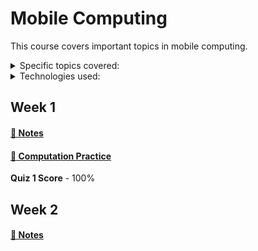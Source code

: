 # Mobile Computing

This course covers important topics in mobile computing. 

<details>
<summary>Specific topics covered:</summary>

* Mobile programming
* Internet of Things (IoT)
* Edge and cloud computing
* Mobile networking
* Mobile information access
* Adaptive applications enabled by machine learning and AI
* Energy-aware systems
* Location-aware computing
* Mobile security and privacy
</details>

<details>
  <summary>Technologies used:</summary>
  
* Android Application Development
* Java
* Python
* TensorFlow
</details>

## Week 1
#### [📓 Notes](week1-notes.md)
#### [🧮 Computation Practice](computation1.md)

**Quiz 1 Score** - 100%

## Week 2
#### [📓 Notes](week2-notes.md)
